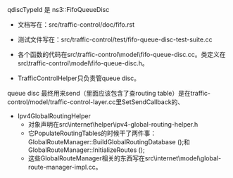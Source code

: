 qdiscTypeId 是 ns3::FifoQueueDisc

* 文档写在：src/traffic-control/doc/fifo.rst
* 测试文件写在：src/traffic-control/test/fifo-queue-disc-test-suite.cc
* 各个函数的代码在src\traffic-control\model\fifo-queue-disc.cc。类定义在src\traffic-control\model\fifo-queue-disc.h。

* TrafficControlHelper只负责管queue disc。

queue disc 最终用来send（里面应该包含了查routing table）是在traffic-control/model/traffic-control-layer.cc里SetSendCallback的、

* Ipv4GlobalRoutingHelper
  * 对象声明在src\internet\helper\ipv4-global-routing-helper.h
  * 它PopulateRoutingTables的时候干了两件事：GlobalRouteManager::BuildGlobalRoutingDatabase ();和GlobalRouteManager::InitializeRoutes ();
  * 这些GlobalRouteManager相关的东西写在src\internet\model\global-route-manager-impl.cc。